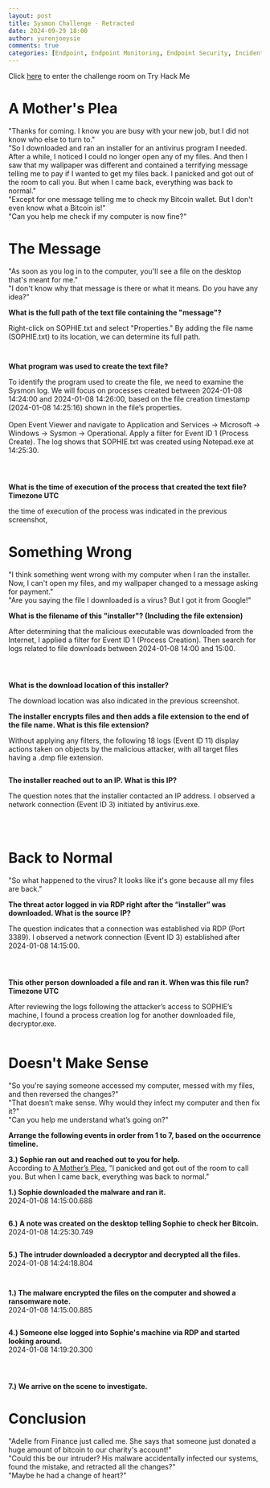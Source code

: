 ```yaml
---
layout: post
title: Sysmon Challenge - Retracted
date: 2024-09-29 18:00
author: yurenjoeysie
comments: true
categories: [Endpoint, Endpoint Monitoring, Endpoint Security, Incident Response, Indicators of Compromise, Network Security, Sysmon, TryHackMe Challenge Rooms, Windows Event Logs, Windows Forensic, Windows System]
---
```

<!-- wp:paragraph {"fontSize":"small"} -->
<p class="has-small-font-size">Click <a href="https://tryhackme.com/r/room/retracted">here</a> to enter the challenge room on Try Hack Me</p>
<!-- /wp:paragraph -->

<!-- wp:heading {"level":1,"fontSize":"large"} -->
<h1 class="wp-block-heading has-large-font-size">A Mother's Plea</h1>
<!-- /wp:heading -->

<!-- wp:paragraph {"align":"justify","fontSize":"small"} -->
<p class="has-text-align-justify has-small-font-size">"Thanks for coming. I know you are busy with your new job, but I did not know who else to turn to."<br>"So I downloaded and ran an installer for an antivirus program I needed. After a while, I noticed I could no longer open any of my files. And then I saw that my wallpaper was different and contained a terrifying message telling me to pay if I wanted to get my files back. I panicked and got out of the room to call you. But when I came back, everything was back to normal."<br>"Except for one message telling me to check my Bitcoin wallet. But I don't even know what a Bitcoin is!"<br>"Can you help me check if my computer is now fine?"</p>
<!-- /wp:paragraph -->

<!-- wp:heading {"level":1,"fontSize":"large"} -->
<h1 class="wp-block-heading has-large-font-size">The Message</h1>
<!-- /wp:heading -->

<!-- wp:paragraph {"fontSize":"small"} -->
<p class="has-small-font-size">"As soon as you log in to the computer, you'll see a file on the desktop that's meant for me."<br>"I don't know why that message is there or what it means. Do you have any idea?"</p>
<!-- /wp:paragraph -->

<!-- wp:paragraph {"align":"justify","fontSize":"small"} -->
<p class="has-text-align-justify has-small-font-size"><strong>What is the full path of the text file containing the "message"?</strong></p>
<!-- /wp:paragraph -->

<!-- wp:paragraph {"align":"justify","fontSize":"small"} -->
<p class="has-text-align-justify has-small-font-size">Right-click on SOPHIE.txt and select "Properties." By adding the file name (SOPHIE.txt) to its location, we can determine its full path.</p>
<!-- /wp:paragraph -->

<!-- wp:image {"id":2301,"sizeSlug":"large","linkDestination":"media"} -->
<figure class="wp-block-image size-large"><a href="https://1earnwithren.wordpress.com/wp-content/uploads/2024/09/image-837.png"><img src="https://1earnwithren.wordpress.com/wp-content/uploads/2024/09/image-837.png?w=709" alt="" class="wp-image-2301" /></a></figure>
<!-- /wp:image -->

<!-- wp:image {"id":2302,"sizeSlug":"large","linkDestination":"media"} -->
<figure class="wp-block-image size-large"><a href="https://1earnwithren.wordpress.com/wp-content/uploads/2024/09/image-838.png"><img src="https://1earnwithren.wordpress.com/wp-content/uploads/2024/09/image-838.png?w=709" alt="" class="wp-image-2302" /></a></figure>
<!-- /wp:image -->

<!-- wp:paragraph {"align":"justify","fontSize":"small"} -->
<p class="has-text-align-justify has-small-font-size"><strong><strong>What program was used to create the text file?</strong></strong></p>
<!-- /wp:paragraph -->

<!-- wp:paragraph {"align":"justify","fontSize":"small"} -->
<p class="has-text-align-justify has-small-font-size">To identify the program used to create the file, we need to examine the Sysmon log. We will focus on processes created between 2024-01-08 14:24:00 and 2024-01-08 14:26:00, based on the file creation timestamp (2024-01-08 14:25:16) shown in the file’s properties.<br><br>Open Event Viewer and navigate to Application and Services -&gt; Microsoft -&gt; Windows -&gt; Sysmon -&gt; Operational. Apply a filter for Event ID 1 (Process Create). The log shows that SOPHIE.txt was created using Notepad.exe at 14:25:30.</p>
<!-- /wp:paragraph -->

<!-- wp:image {"id":2304,"sizeSlug":"large","linkDestination":"media"} -->
<figure class="wp-block-image size-large"><a href="https://1earnwithren.wordpress.com/wp-content/uploads/2024/09/image-839.png"><img src="https://1earnwithren.wordpress.com/wp-content/uploads/2024/09/image-839.png?w=945" alt="" class="wp-image-2304" /></a></figure>
<!-- /wp:image -->

<!-- wp:image {"id":2305,"sizeSlug":"large","linkDestination":"media"} -->
<figure class="wp-block-image size-large"><a href="https://1earnwithren.wordpress.com/wp-content/uploads/2024/09/image-840.png"><img src="https://1earnwithren.wordpress.com/wp-content/uploads/2024/09/image-840.png?w=945" alt="" class="wp-image-2305" /></a></figure>
<!-- /wp:image -->

<!-- wp:image {"id":2306,"sizeSlug":"large","linkDestination":"media"} -->
<figure class="wp-block-image size-large"><a href="https://1earnwithren.wordpress.com/wp-content/uploads/2024/09/image-841.png"><img src="https://1earnwithren.wordpress.com/wp-content/uploads/2024/09/image-841.png?w=945" alt="" class="wp-image-2306" /></a></figure>
<!-- /wp:image -->

<!-- wp:paragraph {"align":"justify","fontSize":"small"} -->
<p class="has-text-align-justify has-small-font-size"><strong><strong>What is the time of execution of the process that created the text file? Timezone UTC</strong></strong></p>
<!-- /wp:paragraph -->

<!-- wp:paragraph {"align":"justify","fontSize":"small"} -->
<p class="has-text-align-justify has-small-font-size">the time of execution of the process was indicated in the previous screenshot,</p>
<!-- /wp:paragraph -->

<!-- wp:heading {"level":1,"fontSize":"large"} -->
<h1 class="wp-block-heading has-large-font-size">Something Wrong</h1>
<!-- /wp:heading -->

<!-- wp:paragraph {"align":"justify","fontSize":"small"} -->
<p class="has-text-align-justify has-small-font-size">"I think something went wrong with my computer when I ran the installer. Now, I can't open my files, and my wallpaper changed to a message asking for payment."<br>"Are you saying the file I downloaded is a virus? But I got it from Google!"</p>
<!-- /wp:paragraph -->

<!-- wp:paragraph {"align":"justify","fontSize":"small"} -->
<p class="has-text-align-justify has-small-font-size"><strong><strong>What is the filename of this "installer"? (Including the file extension)</strong></strong></p>
<!-- /wp:paragraph -->

<!-- wp:paragraph {"align":"justify","fontSize":"small"} -->
<p class="has-text-align-justify has-small-font-size">After determining that the malicious executable was downloaded from the Internet, I applied a filter for Event ID 1 (Process Creation). Then search for logs related to file downloads between 2024-01-08 14:00 and 15:00.</p>
<!-- /wp:paragraph -->

<!-- wp:image {"id":2309,"sizeSlug":"large","linkDestination":"media"} -->
<figure class="wp-block-image size-large"><a href="https://1earnwithren.wordpress.com/wp-content/uploads/2024/09/image-842.png"><img src="https://1earnwithren.wordpress.com/wp-content/uploads/2024/09/image-842.png?w=945" alt="" class="wp-image-2309" /></a></figure>
<!-- /wp:image -->

<!-- wp:image {"id":2310,"sizeSlug":"large","linkDestination":"media"} -->
<figure class="wp-block-image size-large"><a href="https://1earnwithren.wordpress.com/wp-content/uploads/2024/09/image-843.png"><img src="https://1earnwithren.wordpress.com/wp-content/uploads/2024/09/image-843.png?w=944" alt="" class="wp-image-2310" /></a></figure>
<!-- /wp:image -->

<!-- wp:image {"id":2311,"sizeSlug":"large","linkDestination":"media"} -->
<figure class="wp-block-image size-large"><a href="https://1earnwithren.wordpress.com/wp-content/uploads/2024/09/image-844.png"><img src="https://1earnwithren.wordpress.com/wp-content/uploads/2024/09/image-844.png?w=945" alt="" class="wp-image-2311" /></a></figure>
<!-- /wp:image -->

<!-- wp:paragraph {"align":"justify","fontSize":"small"} -->
<p class="has-text-align-justify has-small-font-size"><strong><strong>What is the download location of this installer?</strong></strong></p>
<!-- /wp:paragraph -->

<!-- wp:paragraph {"align":"justify","fontSize":"small"} -->
<p class="has-text-align-justify has-small-font-size">The download location was also indicated in the previous screenshot.</p>
<!-- /wp:paragraph -->

<!-- wp:paragraph {"align":"justify","fontSize":"small"} -->
<p class="has-text-align-justify has-small-font-size"><strong><strong><strong>The installer encrypts files and then adds a file extension to the end of the file name. What is this file extension?</strong></strong></strong></p>
<!-- /wp:paragraph -->

<!-- wp:paragraph {"align":"justify","fontSize":"small"} -->
<p class="has-text-align-justify has-small-font-size">Without applying any filters, the following 18 logs (Event ID 11) display actions taken on objects by the malicious attacker, with all target files having a .dmp file extension.</p>
<!-- /wp:paragraph -->

<!-- wp:image {"id":2313,"sizeSlug":"large","linkDestination":"media"} -->
<figure class="wp-block-image size-large"><a href="https://1earnwithren.wordpress.com/wp-content/uploads/2024/09/image-845.png"><img src="https://1earnwithren.wordpress.com/wp-content/uploads/2024/09/image-845.png?w=709" alt="" class="wp-image-2313" /></a></figure>
<!-- /wp:image -->

<!-- wp:paragraph {"align":"justify","fontSize":"small"} -->
<p class="has-text-align-justify has-small-font-size"><strong><strong><strong><strong>The installer reached out to an IP. What is this IP?</strong></strong></strong></strong></p>
<!-- /wp:paragraph -->

<!-- wp:paragraph {"align":"justify","fontSize":"small"} -->
<p class="has-text-align-justify has-small-font-size">The question notes that the installer contacted an IP address. I observed a network connection (Event ID 3) initiated by antivirus.exe.</p>
<!-- /wp:paragraph -->

<!-- wp:image {"id":2315,"sizeSlug":"large","linkDestination":"media"} -->
<figure class="wp-block-image size-large"><a href="https://1earnwithren.wordpress.com/wp-content/uploads/2024/09/image-846.png"><img src="https://1earnwithren.wordpress.com/wp-content/uploads/2024/09/image-846.png?w=945" alt="" class="wp-image-2315" /></a></figure>
<!-- /wp:image -->

<!-- wp:image {"id":2316,"sizeSlug":"large","linkDestination":"media"} -->
<figure class="wp-block-image size-large"><a href="https://1earnwithren.wordpress.com/wp-content/uploads/2024/09/image-847.png"><img src="https://1earnwithren.wordpress.com/wp-content/uploads/2024/09/image-847.png?w=945" alt="" class="wp-image-2316" /></a></figure>
<!-- /wp:image -->

<!-- wp:image {"id":2317,"sizeSlug":"large","linkDestination":"media"} -->
<figure class="wp-block-image size-large"><a href="https://1earnwithren.wordpress.com/wp-content/uploads/2024/09/image-848.png"><img src="https://1earnwithren.wordpress.com/wp-content/uploads/2024/09/image-848.png?w=945" alt="" class="wp-image-2317" /></a></figure>
<!-- /wp:image -->

<!-- wp:heading {"level":1,"fontSize":"large"} -->
<h1 class="wp-block-heading has-large-font-size">Back to Normal</h1>
<!-- /wp:heading -->

<!-- wp:paragraph {"align":"justify","fontSize":"small"} -->
<p class="has-text-align-justify has-small-font-size">"So what happened to the virus? It looks like it's gone because all my files are back."</p>
<!-- /wp:paragraph -->

<!-- wp:paragraph {"align":"justify","fontSize":"small"} -->
<p class="has-text-align-justify has-small-font-size"><strong><strong><strong><strong><strong>The threat actor logged in via RDP right after the “installer” was downloaded. What is the source IP?</strong></strong></strong></strong></strong></p>
<!-- /wp:paragraph -->

<!-- wp:paragraph {"align":"justify","fontSize":"small"} -->
<p class="has-text-align-justify has-small-font-size">The question indicates that a connection was established via RDP (Port 3389). I observed a network connection (Event ID 3) established after 2024-01-08 14:15:00.</p>
<!-- /wp:paragraph -->

<!-- wp:image {"id":2318,"sizeSlug":"large","linkDestination":"media"} -->
<figure class="wp-block-image size-large"><a href="https://1earnwithren.wordpress.com/wp-content/uploads/2024/09/image-849.png"><img src="https://1earnwithren.wordpress.com/wp-content/uploads/2024/09/image-849.png?w=945" alt="" class="wp-image-2318" /></a></figure>
<!-- /wp:image -->

<!-- wp:image {"id":2319,"sizeSlug":"large","linkDestination":"media"} -->
<figure class="wp-block-image size-large"><a href="https://1earnwithren.wordpress.com/wp-content/uploads/2024/09/image-850.png"><img src="https://1earnwithren.wordpress.com/wp-content/uploads/2024/09/image-850.png?w=945" alt="" class="wp-image-2319" /></a></figure>
<!-- /wp:image -->

<!-- wp:image {"id":2320,"sizeSlug":"large","linkDestination":"media"} -->
<figure class="wp-block-image size-large"><a href="https://1earnwithren.wordpress.com/wp-content/uploads/2024/09/image-851.png"><img src="https://1earnwithren.wordpress.com/wp-content/uploads/2024/09/image-851.png?w=944" alt="" class="wp-image-2320" /></a></figure>
<!-- /wp:image -->

<!-- wp:paragraph {"align":"justify","fontSize":"small"} -->
<p class="has-text-align-justify has-small-font-size"><strong><strong><strong><strong><strong>This other person downloaded a file and ran it. When was this file run? Timezone UTC</strong></strong></strong></strong></strong></p>
<!-- /wp:paragraph -->

<!-- wp:paragraph {"align":"justify","fontSize":"small"} -->
<p class="has-text-align-justify has-small-font-size">After reviewing the logs following the attacker’s access to SOPHIE’s machine, I found a process creation log for another downloaded file, decryptor.exe.</p>
<!-- /wp:paragraph -->

<!-- wp:image {"id":2322,"sizeSlug":"large","linkDestination":"media"} -->
<figure class="wp-block-image size-large"><a href="https://1earnwithren.wordpress.com/wp-content/uploads/2024/09/image-852.png"><img src="https://1earnwithren.wordpress.com/wp-content/uploads/2024/09/image-852.png?w=945" alt="" class="wp-image-2322" /></a></figure>
<!-- /wp:image -->

<!-- wp:heading {"level":1,"fontSize":"large"} -->
<h1 class="wp-block-heading has-large-font-size">Doesn't Make Sense</h1>
<!-- /wp:heading -->

<!-- wp:paragraph {"align":"justify","fontSize":"small"} -->
<p class="has-text-align-justify has-small-font-size">"So you're saying someone accessed my computer, messed with my files, and then reversed the changes?"              <br>"That doesn’t make sense. Why would they infect my computer and then fix it?"<br>"Can you help me understand what’s going on?"</p>
<!-- /wp:paragraph -->

<!-- wp:paragraph {"align":"justify","fontSize":"small"} -->
<p class="has-text-align-justify has-small-font-size"><strong>Arrange the following events in order from 1 to 7, based on the occurrence timeline.</strong></p>
<!-- /wp:paragraph -->

<!-- wp:paragraph {"align":"justify","fontSize":"small"} -->
<p class="has-text-align-justify has-small-font-size"><strong>3.) Sophie ran out and reached out to you for help.</strong><br>According to <a href="#_A_Mother's_Plea">A Mother’s Plea</a>, "I panicked and got out of the room to call you. But when I came back, everything was back to normal."</p>
<!-- /wp:paragraph -->

<!-- wp:paragraph {"align":"justify","fontSize":"small"} -->
<p class="has-text-align-justify has-small-font-size"><strong>1.) Sophie downloaded the malware and ran it.</strong><br>2024-01-08 14:15:00.688</p>
<!-- /wp:paragraph -->

<!-- wp:image {"id":2324,"sizeSlug":"large","linkDestination":"media"} -->
<figure class="wp-block-image size-large"><a href="https://1earnwithren.wordpress.com/wp-content/uploads/2024/09/image-853.png"><img src="https://1earnwithren.wordpress.com/wp-content/uploads/2024/09/image-853.png?w=709" alt="" class="wp-image-2324" /></a></figure>
<!-- /wp:image -->

<!-- wp:paragraph {"align":"justify","fontSize":"small"} -->
<p class="has-text-align-justify has-small-font-size"><strong>6.) A note was created on the desktop telling Sophie to check her Bitcoin.</strong><br>2024-01-08 14:25:30.749</p>
<!-- /wp:paragraph -->

<!-- wp:image {"id":2325,"sizeSlug":"large","linkDestination":"media"} -->
<figure class="wp-block-image size-large"><a href="https://1earnwithren.wordpress.com/wp-content/uploads/2024/09/image-854.png"><img src="https://1earnwithren.wordpress.com/wp-content/uploads/2024/09/image-854.png?w=709" alt="" class="wp-image-2325" /></a></figure>
<!-- /wp:image -->

<!-- wp:paragraph {"align":"justify","fontSize":"small"} -->
<p class="has-text-align-justify has-small-font-size"><strong>5.) The intruder downloaded a decryptor and decrypted all the files.</strong><br>2024-01-08 14:24:18.804</p>
<!-- /wp:paragraph -->

<!-- wp:image {"id":2326,"sizeSlug":"large","linkDestination":"media"} -->
<figure class="wp-block-image size-large"><a href="https://1earnwithren.wordpress.com/wp-content/uploads/2024/09/image-855.png"><img src="https://1earnwithren.wordpress.com/wp-content/uploads/2024/09/image-855.png?w=709" alt="" class="wp-image-2326" /></a></figure>
<!-- /wp:image -->

<!-- wp:image {"id":2327,"sizeSlug":"large","linkDestination":"media"} -->
<figure class="wp-block-image size-large"><a href="https://1earnwithren.wordpress.com/wp-content/uploads/2024/09/image-856.png"><img src="https://1earnwithren.wordpress.com/wp-content/uploads/2024/09/image-856.png?w=709" alt="" class="wp-image-2327" /></a></figure>
<!-- /wp:image -->

<!-- wp:paragraph {"align":"justify","fontSize":"small"} -->
<p class="has-text-align-justify has-small-font-size"><strong>1.) The malware encrypted the files on the computer and showed a ransomware note.</strong><br>2024-01-08 14:15:00.885</p>
<!-- /wp:paragraph -->

<!-- wp:image {"id":2328,"sizeSlug":"large","linkDestination":"media"} -->
<figure class="wp-block-image size-large"><a href="https://1earnwithren.wordpress.com/wp-content/uploads/2024/09/image-857.png"><img src="https://1earnwithren.wordpress.com/wp-content/uploads/2024/09/image-857.png?w=748" alt="" class="wp-image-2328" /></a></figure>
<!-- /wp:image -->

<!-- wp:paragraph {"align":"justify","fontSize":"small"} -->
<p class="has-text-align-justify has-small-font-size"><strong>4.) Someone else logged into Sophie's machine via RDP and started looking around.</strong><br>2024-01-08 14:19:20.300</p>
<!-- /wp:paragraph -->

<!-- wp:image {"id":2331,"sizeSlug":"large","linkDestination":"media"} -->
<figure class="wp-block-image size-large"><a href="https://1earnwithren.wordpress.com/wp-content/uploads/2024/09/image-860.png"><img src="https://1earnwithren.wordpress.com/wp-content/uploads/2024/09/image-860.png?w=709" alt="" class="wp-image-2331" /></a></figure>
<!-- /wp:image -->

<!-- wp:image {"id":2330,"sizeSlug":"large","linkDestination":"media"} -->
<figure class="wp-block-image size-large"><a href="https://1earnwithren.wordpress.com/wp-content/uploads/2024/09/image-859.png"><img src="https://1earnwithren.wordpress.com/wp-content/uploads/2024/09/image-859.png?w=709" alt="" class="wp-image-2330" /></a></figure>
<!-- /wp:image -->

<!-- wp:image {"id":2332,"sizeSlug":"large","linkDestination":"media"} -->
<figure class="wp-block-image size-large"><a href="https://1earnwithren.wordpress.com/wp-content/uploads/2024/09/image-861.png"><img src="https://1earnwithren.wordpress.com/wp-content/uploads/2024/09/image-861.png?w=709" alt="" class="wp-image-2332" /></a></figure>
<!-- /wp:image -->

<!-- wp:paragraph {"fontSize":"small"} -->
<p class="has-small-font-size"><strong>7.) We arrive on the scene to investigate.</strong></p>
<!-- /wp:paragraph -->

<!-- wp:heading {"level":1,"fontSize":"large"} -->
<h1 class="wp-block-heading has-large-font-size">Conclusion</h1>
<!-- /wp:heading -->

<!-- wp:paragraph {"align":"justify","fontSize":"small"} -->
<p class="has-text-align-justify has-small-font-size">"Adelle from Finance just called me. She says that someone just donated a huge amount of bitcoin to our charity's account!"<br>"Could this be our intruder? His malware accidentally infected our systems, found the mistake, and retracted all the changes?"<br>"Maybe he had a change of heart?"</p>
<!-- /wp:paragraph -->
